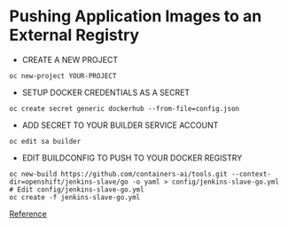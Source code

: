 # Pushing Application Images to an External Registry
- CREATE A NEW PROJECT
```console
oc new-project YOUR-PROJECT
```

- SETUP DOCKER CREDENTIALS AS A SECRET
```console
oc create secret generic dockerhub --from-file=config.json
```

- ADD SECRET TO YOUR BUILDER SERVICE ACCOUNT
```console
oc edit sa builder
```

- EDIT BUILDCONFIG TO PUSH TO YOUR DOCKER REGISTRY
```console
oc new-build https://github.com/containers-ai/tools.git --context-dir=openshift/jenkins-slave/go -o yaml > config/jenkins-slave-go.yml
# Edit config/jenkins-slave-go.yml
oc create -f jenkins-slave-go.yml
```

[Reference](https://blog.openshift.com/pushing-application-images-to-an-external-registry/)
